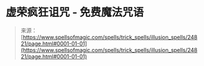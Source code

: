 <!--yml

category: 未分类

日期：2024年06月12日 19:11:07

-->

# 虚荣疯狂诅咒 - 免费魔法咒语

> 来源：[https://www.spellsofmagic.com/spells/trick_spells/illusion_spells/24821/page.html#0001-01-01](https://www.spellsofmagic.com/spells/trick_spells/illusion_spells/24821/page.html#0001-01-01)
